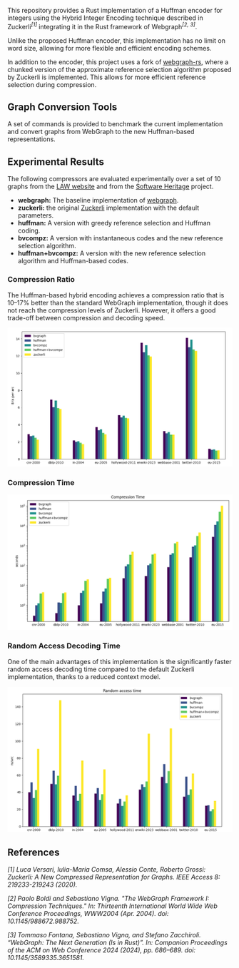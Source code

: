 
This repository provides a Rust implementation of a Huffman encoder for integers using the Hybrid Integer Encoding technique described in Zuckerli<sup>_[1]_</sup> integrating it in the Rust framework of Webgraph<sup>_[2, 3]_</sup>.

Unlike the proposed Huffman encoder, this implementation has no limit on word size, allowing for more flexible and efficient encoding schemes.

In addition to the encoder, this project uses a fork of [webgraph-rs](https://github.com/colobrodo/webgraph-rs/tree/bvgraphz), where a chunked version of the approximate reference selection algorithm proposed by Zuckerli is implemented. This allows for more efficient reference selection during compression.

## Graph Conversion Tools
A set of commands is provided to benchmark the current implementation and convert graphs from WebGraph to the new Huffman-based representations.

## Experimental Results
The following compressors are evaluated experimentally over a set of 10 graphs from the [LAW website](https://law.di.unimi.it/datasets.php) and from the [Software Heritage](https://docs.softwareheritage.org/devel/swh-export/graph/dataset.html) project. 
- **webgraph:** The baseline implementation of [webgraph](https://github.com/vigna/webgraph-rs).
- **zuckerli:** the original [Zuckerli](https://github.com/google/zuckerli) implementation with the default parameters.
- **huffman:** A version with greedy reference selection and Huffman coding.
- **bvcompz:** A version with instantaneous codes and the new reference selection algorithm.
- **huffman+bvcompz:** A version with the new reference selection algorithm and Huffman-based codes.

### Compression Ratio

The Huffman-based hybrid encoding achieves a compression ratio that is 10–17% better than the standard WebGraph implementation, though it does not reach the compression levels of Zuckerli. However, it offers a good trade-off between compression and decoding speed.

![Bits per arc plot](img/bpa-plot.png)

### Compression Time

![Random access time plot](img/plot_compression_time.png)

### Random Access Decoding Time

One of the main advantages of this implementation is the significantly faster random access decoding time compared to the default Zuckerli implementation, thanks to a reduced context model.

![Compression time plot](img/bench-time.png)

## References

_[1] Luca Versari, Iulia-Maria Comsa, Alessio Conte, Roberto Grossi: Zuckerli: A New Compressed Representation for Graphs. IEEE Access 8: 219233-219243 (2020)._   

_[2] Paolo Boldi and Sebastiano Vigna. "The WebGraph Framework I: Compression Techniques." In: Thirteenth International World Wide Web Conference Proceedings, WWW2004 (Apr. 2004). doi: 10.1145/988672.988752._   

_[3] Tommaso Fontana, Sebastiano Vigna, and Stefano Zacchiroli. “WebGraph: The Next Generation (Is in Rust)”. In: Companion Proceedings of the ACM on Web Conference 2024 (2024), pp. 686–689. doi: 10.1145/3589335.3651581._
